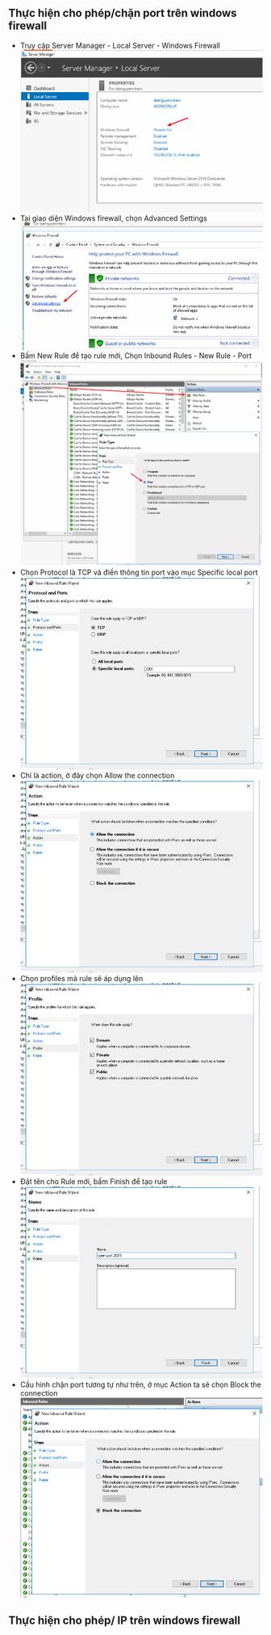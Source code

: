 ## Thực hiện cho phép/chặn port trên windows firewall
- Truy cập Server Manager - Local Server - Windows Firewall
![allow_port1](/image/allow_port1.png)
- Tại giao diện Windows firewall, chọn Advanced Settings
![allow_port2](/image/allow_port2.png)
- Bấm New Rule để tạo rule mới, Chọn Inbound Rules - New Rule - Port
![allow_port3](/image/allow_port3.png)
- Chọn Protocol là TCP và điền thông tin port vào mục Specific local port
![allow_port4](/image/allow_port4.png)
- Chỉ là action, ở đây chọn Allow the connection
![allow_port5](/image/allow_port5.png)
- Chọn profiles mà rule sẽ áp dụng lên
![allow_port6](/image/allow_port6.png)
- Đặt tên cho Rule mới, bấm Finish để tạo rule
![allow_port7](/image/allow_port7.png)
- Cấu hình chặn port tương tự như trên, ở mục Action ta sẽ chọn Block the connection
![allow_port8](/image/allow_port8.png)
## Thực hiện cho phép/ IP trên windows firewall
